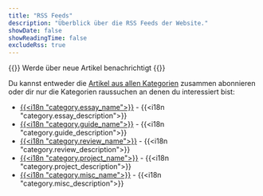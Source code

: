 ```yaml
---
title: "RSS Feeds"
description: "Überblick über die RSS Feeds der Website."
showDate: false
showReadingTime: false
excludeRss: true
---
```


{{<lead>}}
Werde über neue Artikel benachrichtigt
{{</lead>}}

Du kannst entweder die [Artikel aus allen Kategorien](/de/rss.xml) zusammen
abonnieren oder dir nur die Kategorien raussuchen an denen du interessiert bist:

- [{{<i18n "category.essay_name">}}](/essay/rss.xml) - {{<i18n "category.essay_description">}}
- [{{<i18n "category.guide_name">}}](/guide/rss.xml) - {{<i18n "category.guide_description">}}
- [{{<i18n "category.review_name">}}](/review/rss.xml) - {{<i18n "category.review_description">}}
- [{{<i18n "category.project_name">}}](/project/rss.xml) - {{<i18n "category.project_description">}}
- [{{<i18n "category.misc_name">}}](/misc/rss.xml) - {{<i18n "category.misc_description">}}
